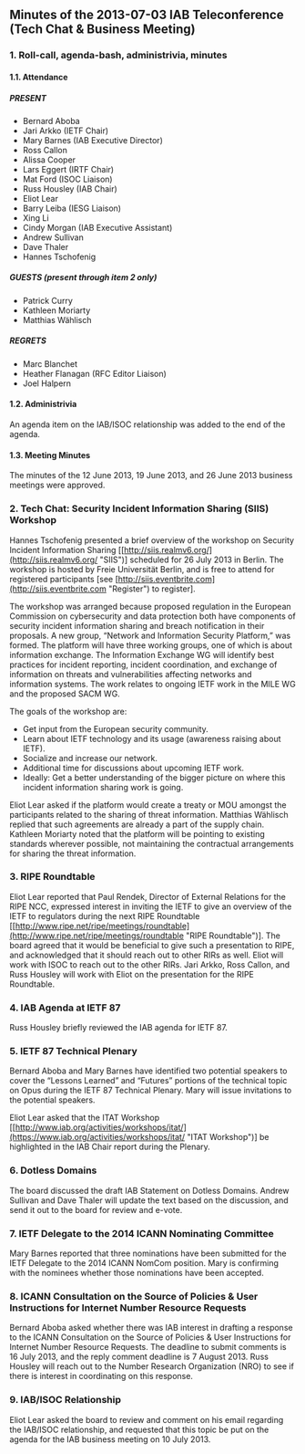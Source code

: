 
Minutes of the 2013-07-03 IAB Teleconference (Tech Chat & Business Meeting)
---------------------------------------------------------------------------


### 1. Roll-call, agenda-bash, administrivia, minutes


#### 1.1. Attendance


##### PRESENT


* Bernard Aboba
* Jari Arkko (IETF Chair)
* Mary Barnes (IAB Executive Director)
* Ross Callon
* Alissa Cooper
* Lars Eggert (IRTF Chair)
* Mat Ford (ISOC Liaison)
* Russ Housley (IAB Chair)
* Eliot Lear
* Barry Leiba (IESG Liaison)
* Xing Li
* Cindy Morgan (IAB Executive Assistant)
* Andrew Sullivan
* Dave Thaler
* Hannes Tschofenig


##### GUESTS (present through item 2 only)


* Patrick Curry
* Kathleen Moriarty
* Matthias Wählisch


##### REGRETS


* Marc Blanchet
* Heather Flanagan (RFC Editor Liaison)
* Joel Halpern


#### 1.2. Administrivia


An agenda item on the IAB/ISOC relationship was added to the end of the agenda.


#### 1.3. Meeting Minutes


The minutes of the 12 June 2013, 19 June 2013, and 26 June 2013 business meetings were approved.


### 2. Tech Chat: Security Incident Information Sharing (SIIS) Workshop


Hannes Tschofenig presented a brief overview of the workshop on Security Incident Information Sharing [[http://siis.realmv6.org/](http://siis.realmv6.org/ "SIIS")] scheduled for 26 July 2013 in Berlin. The workshop is hosted by Freie Universität Berlin, and is free to attend for registered participants [see [http://siis.eventbrite.com](http://siis.eventbrite.com "Register") to register].


The workshop was arranged because proposed regulation in the European Commission on cybersecurity and data protection both have components of security incident information sharing and breach notification in their proposals. A new group, “Network and Information Security Platform,” was formed. The platform will have three working groups, one of which is about information exchange. The Information Exchange WG will identify best practices for incident reporting, incident coordination, and exchange of information on threats and vulnerabilities affecting networks and information systems. The work relates to ongoing IETF work in the MILE WG and the proposed SACM WG.


The goals of the workshop are:


* Get input from the European security community.
* Learn about IETF technology and its usage (awareness raising about IETF).
* Socialize and increase our network.
* Additional time for discussions about upcoming IETF work.
* Ideally: Get a better understanding of the bigger picture on where this incident information sharing work is going.


Eliot Lear asked if the platform would create a treaty or MOU amongst the participants related to the sharing of threat information. Matthias Wählisch replied that such agreements are already a part of the supply chain. Kathleen Moriarty noted that the platform will be pointing to existing standards wherever possible, not maintaining the contractual arrangements for sharing the threat information.


### 3. RIPE Roundtable


Eliot Lear reported that Paul Rendek, Director of External Relations for the RIPE NCC, expressed interest in inviting the IETF to give an overview of the IETF to regulators during the next RIPE Roundtable [[http://www.ripe.net/ripe/meetings/roundtable](http://www.ripe.net/ripe/meetings/roundtable "RIPE Roundtable")]. The board agreed that it would be beneficial to give such a presentation to RIPE, and acknowledged that it should reach out to other RIRs as well. Eliot will work with ISOC to reach out to the other RIRs. Jari Arkko, Ross Callon, and Russ Housley will work with Eliot on the presentation for the RIPE Roundtable.


### 4. IAB Agenda at IETF 87


Russ Housley briefly reviewed the IAB agenda for IETF 87.


### 5. IETF 87 Technical Plenary


Bernard Aboba and Mary Barnes have identified two potential speakers to cover the “Lessons Learned” and “Futures” portions of the technical topic on Opus during the IETF 87 Technical Plenary. Mary will issue invitations to the potential speakers.


Eliot Lear asked that the ITAT Workshop [[http://www.iab.org/activities/workshops/itat/](https://www.iab.org/activities/workshops/itat/ "ITAT Workshop")] be highlighted in the IAB Chair report during the Plenary.


### 6. Dotless Domains


The board discussed the draft IAB Statement on Dotless Domains. Andrew Sullivan and Dave Thaler will update the text based on the discussion, and send it out to the board for review and e-vote.


### 7. IETF Delegate to the 2014 ICANN Nominating Committee


Mary Barnes reported that three nominations have been submitted for the IETF Delegate to the 2014 ICANN NomCom position. Mary is confirming with the nominees whether those nominations have been accepted.


### 8. ICANN Consultation on the Source of Policies & User Instructions for Internet Number Resource Requests


Bernard Aboba asked whether there was IAB interest in drafting a response to the ICANN Consultation on the Source of Policies & User Instructions for Internet Number Resource Requests. The deadline to submit comments is 16 July 2013, and the reply comment deadline is 7 August 2013. Russ Housley will reach out to the Number Research Organization (NRO) to see if there is interest in coordinating on this response.


### 9. IAB/ISOC Relationship


Eliot Lear asked the board to review and comment on his email regarding the IAB/ISOC relationship, and requested that this topic be put on the agenda for the IAB business meeting on 10 July 2013.


